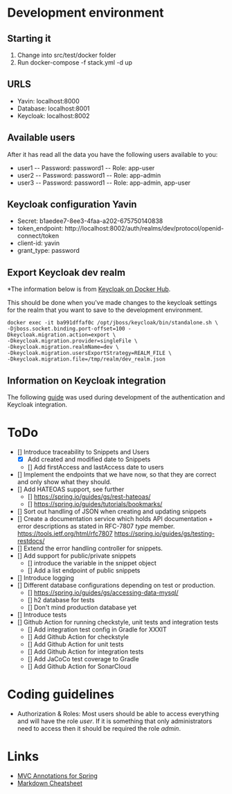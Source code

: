 # Development environment
## Starting it
1. Change into src/test/docker folder
2. Run docker-compose -f stack.yml -d up

## URLS
- Yavin:    localhost:8000
- Database: localhost:8001
- Keycloak: localhost:8002

## Available users
After it has read all the data you have the following users available to you:
- user1 -- Password: password1  -- Role: app-user
- user2 -- Password: password1  -- Role: app-admin
- user3 -- Password: password1  -- Role: app-admin, app-user

## Keycloak configuration Yavin
- Secret: b1aedee7-8ee3-4faa-a202-675750140838
- token_endpoint: http://localhost:8002/auth/realms/dev/protocol/openid-connect/token
- client-id: yavin
- grant_type: password

## Export Keycloak dev realm
*The information below is from [Keycloak on Docker Hub](https://hub.docker.com/r/jboss/keycloak/*).

This should be done when you've made changes to the keycloak settings for the 
 realm that you want to save to the development environment.
 ```shell script
 docker exec -it ba991dffaf0c /opt/jboss/keycloak/bin/standalone.sh \
 -Djboss.socket.binding.port-offset=100 -Dkeycloak.migration.action=export \
 -Dkeycloak.migration.provider=singleFile \
 -Dkeycloak.migration.realmName=dev \
 -Dkeycloak.migration.usersExportStrategy=REALM_FILE \
 -Dkeycloak.migration.file=/tmp/realm/dev_realm.json
 ```

## Information on Keycloak integration
The following [guide](https://medium.com/devops-dudes/securing-spring-boot-rest-apis-with-keycloak-1d760b2004e "A guide at Medium by Devops Dudes")
was used during development of the authentication and Keycloak integration.

# ToDo
- [] Introduce traceability to Snippets and Users
  - [x] Add created and modified date to Snippets
  - [] Add firstAccess and lastAccess date to users
- [] Implement the endpoints that we have now, so that they are correct and 
  only show what they should.
- [] Add HATEOAS support, see further 
  - [] https://spring.io/guides/gs/rest-hateoas/
  - [] https://spring.io/guides/tutorials/bookmarks/
- [] Sort out handling of JSON when creating and updating snippets
- [] Create a documentation service which holds API documentation + error
  descriptions as stated in RFC-7807 *type* member. 
  https://tools.ietf.org/html/rfc7807
  https://spring.io/guides/gs/testing-restdocs/
- [] Extend the error handling controller for snippets.
- [] Add support for public/private snippets
  - [] introduce the variable in the snippet object
  - [] Add a list endpoint of public snippets
- [] Introduce logging
- [] Different database configurations depending on test or production.
  - [] https://spring.io/guides/gs/accessing-data-mysql/
  - [] h2 database for tests
  - [] Don't mind production database yet
- [] Introduce tests
- [] Github Action for running checkstyle, unit tests and integration tests
  - [] Add integration test config in Gradle for XXXIT
  - [] Add Github Action for checkstyle
  - [] Add Github Action for unit tests
  - [] Add Github Action for integration tests
  - [] Add JaCoCo test coverage to Gradle
  - [] Add Github Action for SonarCloud

# Coding guidelines
- Authorization & Roles: Most users should be able to access everything and will have the role *user*.
If it is something that only administrators need to access then it should be
required the role *admin*.

# Links
- [MVC Annotations for Spring](https://www.baeldung.com/spring-mvc-annotations)
- [Markdown Cheatsheet](https://github.com/adam-p/markdown-here/wiki/Markdown-Cheatsheet)